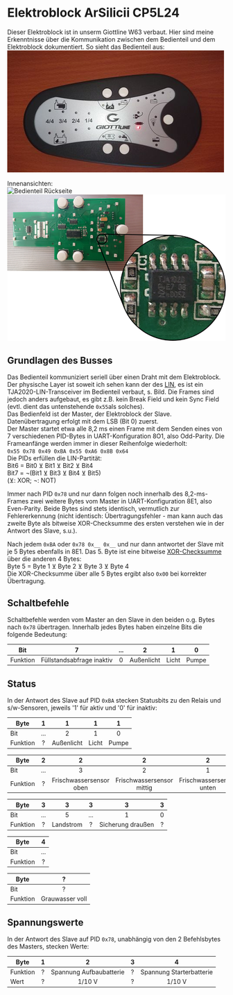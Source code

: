 # Elektroblock ArSilicii CP5L24
Dieser Elektroblock ist in unserm Giottline W63 verbaut. Hier sind meine Erkenntnisse über die Kommunikation zwischen dem Bedienteil und dem Elektroblock dokumentiert. So sieht das Bedienteil aus:  
![Bedienteil](Bedienteil.jpg)

Innenansichten:  
![Bedienteil Rückseite](Bedienteil_Rückseite.jpg)
![Platine Bedienteil](Platine_Bedienteil.png)

## Grundlagen des Busses
Das Bedienteil kommuniziert seriell über einen Draht mit dem Elektroblock. Der physische Layer ist soweit ich sehen kann der des [LIN](https://www.cs-group.de/wp-content/uploads/2016/11/LIN_Specification_Package_2.2A.pdf), es ist ein TJA2020-LIN-Transceiver im Bedienteil verbaut, s. Bild. Die Frames sind jedoch anders aufgebaut, es gibt z.B. kein Break Field und kein Sync Field (evtl. dient das untenstehende `0x55`als solches).  
Das Bedienfeld ist der Master, der Elektroblock der Slave.  
Datenübertragung erfolgt mit dem LSB (Bit 0) zuerst.  
Der Master startet etwa alle 8,2 ms einen Frame mit dem Senden eines von 7 verschiedenen PID-Bytes in UART-Konfiguration 8O1, also Odd-Parity. Die Frameanfänge werden immer in dieser Reihenfolge wiederholt:  
`0x55 0x78 0x49 0xBA 0x55 0xA6 0x8B 0x64`  
Die PIDs erfüllen die LIN-Partität:  
Bit6 = Bit0 ⊻ Bit1 ⊻ Bit2 ⊻ Bit4  
Bit7 = ¬(Bit1 ⊻ Bit3 ⊻ Bit4 ⊻ Bit5)  
(⊻: XOR; ¬: NOT)

Immer nach PID `0x78` und nur dann folgen noch innerhalb des 8,2-ms-Frames zwei weitere Bytes vom Master in UART-Konfiguration 8E1, also Even-Parity. Beide Bytes sind stets identisch, vermutlich zur Fehlererkennung (nicht identisch: Übertragungsfehler - man kann auch das zweite Byte als bitweise XOR-Checksumme des ersten verstehen wie in der Antwort des Slave, s.u.). 

Nach jedem `0xBA` oder `0x78 0x__ 0x__` und nur dann antwortet der Slave mit je 5 Bytes ebenfalls in 8E1. Das 5. Byte ist eine bitweise [XOR-Checksumme](https://en.wikipedia.org/wiki/Checksum#Parity_byte_or_parity_word) über die anderen 4 Bytes:  
Byte 5 = Byte 1 ⊻ Byte 2 ⊻ Byte 3 ⊻ Byte 4  
Die XOR-Checksumme über alle 5 Bytes ergibt also `0x00` bei korrekter Übertragung.

## Schaltbefehle
Schaltbefehle werden vom Master an den Slave in den beiden o.g. Bytes nach `0x78` übertragen. Innerhalb jedes Bytes haben einzelne Bits die folgende Bedeutung:

Bit|7|...|2|1|0
--- | :---: | :---: | :---: | :---: | :---:
Funktion|Füllstandsabfrage inaktiv|0|Außenlicht|Licht|Pumpe

## Status
In der Antwort des Slave auf PID `0xBA` stecken Statusbits zu den Relais und s/w-Sensoren, jeweils '1' für aktiv und '0' für inaktiv:
 
Byte|1|1|1|1
--- | :---: | :---: | :---: | :---:
Bit|...|2|1|0
Funktion|?|Außenlicht|Licht|Pumpe

Byte|2|2|2|2|2
--- | :---: | :---: | :---: | :---: | :---:
Bit|...|3|2|1|0
Funktion|?|Frischwassersensor oben|Frischwassersensor mittig|Frischwassersensor unten|?

Byte|3|3|3|3|3
--- | :---: | :---: | :---: | :---: | :---:
Bit|...|5|...|1|0
Funktion|?|Landstrom|?|Sicherung draußen|?

Byte|4
--- | :---:
Bit|...
Funktion|?

Byte|?
--- | :---:
Bit|?
Funktion|Grauwasser voll
## Spannungswerte
In der Antwort des Slave auf PID `0x78`, unabhängig von den 2 Befehlsbytes des Masters, stecken Werte:

Byte|1|2|3|4
--- | :---: | :---: | :---: | :---:
Funktion|?|Spannung Aufbaubatterie|?|Spannung Starterbatterie|?
Wert|?|1/10 V|?|1/10 V
